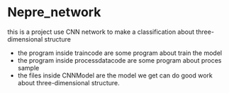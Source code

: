 # Nepre_network
this is a project use CNN network to make a classification about three-dimensional structure
* the program inside traincode are some program about train the model
* the program inside processdatacode are some program about proces sample
* the files inside CNNModel are the model we get can do good work about three-dimensional structure.
